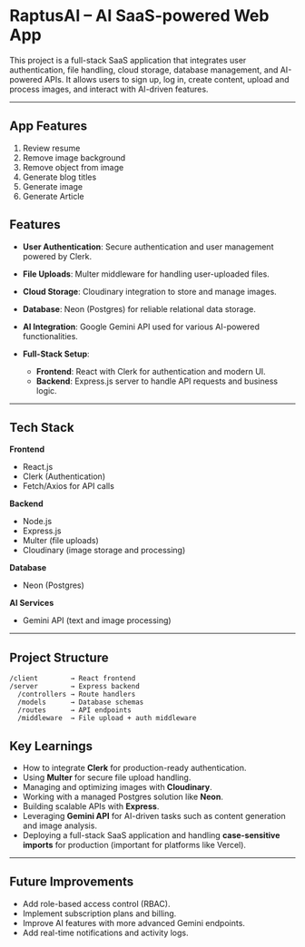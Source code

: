 # RaptusAI – AI SaaS-powered Web App
This project is a full-stack SaaS application that integrates user authentication, file handling, cloud storage, database management, and AI-powered APIs. It allows users to sign up, log in, create content, upload and process images, and interact with AI-driven features.

---

## App Features
1. Review resume
2. Remove image background
3. Remove object from image
4. Generate blog titles
5. Generate image
6. Generate Article

## Features

* **User Authentication**: Secure authentication and user management powered by Clerk.
* **File Uploads**: Multer middleware for handling user-uploaded files.
* **Cloud Storage**: Cloudinary integration to store and manage images.
* **Database**: Neon (Postgres) for reliable relational data storage.
* **AI Integration**: Google Gemini API used for various AI-powered functionalities.
* **Full-Stack Setup**:

  * **Frontend**: React with Clerk for authentication and modern UI.
  * **Backend**: Express.js server to handle API requests and business logic.

---

## Tech Stack

**Frontend**

* React.js
* Clerk (Authentication)
* Fetch/Axios for API calls

**Backend**

* Node.js
* Express.js
* Multer (file uploads)
* Cloudinary (image storage and processing)

**Database**

* Neon (Postgres)

**AI Services**

* Gemini API (text and image processing)

---

## Project Structure

```
/client        → React frontend  
/server        → Express backend  
  /controllers → Route handlers  
  /models      → Database schemas  
  /routes      → API endpoints  
  /middleware  → File upload + auth middleware  
```

## Key Learnings

* How to integrate **Clerk** for production-ready authentication.
* Using **Multer** for secure file upload handling.
* Managing and optimizing images with **Cloudinary**.
* Working with a managed Postgres solution like **Neon**.
* Building scalable APIs with **Express**.
* Leveraging **Gemini API** for AI-driven tasks such as content generation and image analysis.
* Deploying a full-stack SaaS application and handling **case-sensitive imports** for production (important for platforms like Vercel).

---

## Future Improvements

* Add role-based access control (RBAC).
* Implement subscription plans and billing.
* Improve AI features with more advanced Gemini endpoints.
* Add real-time notifications and activity logs.
